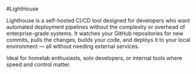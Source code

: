 #LightHouse

Lighthouse is a self-hosted CI/CD tool designed for developers who want automated deployment pipelines without the complexity or overhead of enterprise-grade systems. It watches your GitHub repositories for new commits, pulls the changes, builds your code, and deploys it to your local environment — all without needing external services.

Ideal for homelab enthusiasts, solo developers, or internal tools where speed and control matter.
